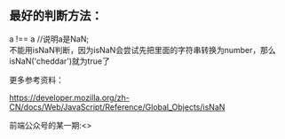 
## 最好的判断方法：

a !== a //说明a是NaN;  
不能用isNaN判断，因为isNaN会尝试先把里面的字符串转换为number，那么isNaN('cheddar')就为true了

更多参考资料：

https://developer.mozilla.org/zh-CN/docs/Web/JavaScript/Reference/Global_Objects/isNaN

前端公众号的某一期:<>